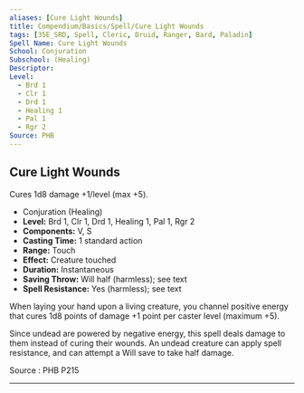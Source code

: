 ```yaml
---
aliases: [Cure Light Wounds]
title: Compendium/Basics/Spell/Cure Light Wounds
tags: [35E_SRD, Spell, Cleric, Druid, Ranger, Bard, Paladin]
Spell Name: Cure Light Wounds
School: Conjuration
Subschool: (Healing)
Descriptor: 
Level:
  - Brd 1
  - Clr 1
  - Drd 1
  - Healing 1
  - Pal 1
  - Rgr 2
Source: PHB
---
```



## Cure Light Wounds

Cures 1d8 damage +1/level (max +5).

*   Conjuration (Healing)
*   **Level:** Brd 1, Clr 1, Drd 1, Healing 1, Pal 1, Rgr 2
*   **Components:** V, S
*   **Casting Time:** 1 standard action
*   **Range:** Touch
*   **Effect:** Creature touched
*   **Duration:** Instantaneous
*   **Saving Throw:** Will half (harmless); see text
*   **Spell Resistance:** Yes (harmless); see text

<p>When laying your hand upon a living creature, you channel positive energy that cures 1d8 points of damage +1 point per caster level (maximum +5).</p><p>Since undead are powered by negative energy, this spell deals damage to them instead of curing their wounds. An undead creature can apply spell resistance, and can attempt a Will save to take half damage.</p>

Source : PHB P215

---
